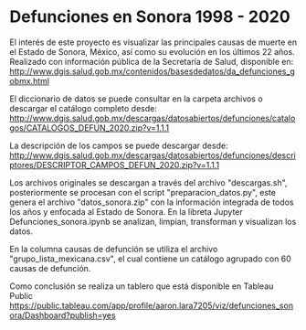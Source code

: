 # Defunciones en Sonora 1998 - 2020
El interés de este proyecto es visualizar las principales causas de muerte en el Estado de Sonora, México, así como su evolución en los últimos 22 años.
Realizado con información pública de la Secretaría de Salud, disponible en: http://www.dgis.salud.gob.mx/contenidos/basesdedatos/da_defunciones_gobmx.html

El diccionario de datos se puede consultar en la carpeta archivos o descargar el catálogo completo desde: http://www.dgis.salud.gob.mx/descargas/datosabiertos/defunciones/catalogos/CATALOGOS_DEFUN_2020.zip?v=1.1.1

La descripción de los campos se puede descargar desde: http://www.dgis.salud.gob.mx/descargas/datosabiertos/defunciones/descriptores/DESCRIPTOR_CAMPOS_DEFUN_2020.zip?v=1.1.1

Los archivos originales se descargan a través del archivo "descargas.sh", posteriormente se procesan con el script "preparacion_datos.py", este genera el archivo "datos_sonora.zip" con la información integrada de todos los años y enfocada al Estado de Sonora. En la libreta Jupyter Defunciones_sonora.ipynb se analizan, limpian, transforman y visualizan los datos.

En la columna causas de defunción se utiliza el archivo "grupo_lista_mexicana.csv", el cual contiene un catálogo agrupado con 60 causas de defunción.

Como conclusión se realiza un tablero que está disponible en Tableau Public https://public.tableau.com/app/profile/aaron.lara7205/viz/defunciones_sonora/Dashboard?publish=yes
